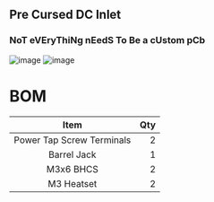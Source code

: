 ## Pre Cursed DC Inlet 
### NoT eVEryThiNg nEedS To Be a cUstom pCb
![image](https://github.com/hartk1213/MISC/assets/12398294/927d8a83-2a2b-49b3-a198-c8f66d7ff1b7)
![image](https://github.com/hartk1213/MISC/assets/12398294/12dbdb96-7023-4ee4-9b1a-6d86966968e2)




# BOM
| Item | Qty |
| :------------: |----:| 
| Power Tap Screw Terminals | 2 | [Digi-Key](https://www.digikey.com/en/products/detail/te-connectivity-amp-connectors/5055558-4/1874904)
| Barrel Jack | 1 | [Digi-Key](https://www.digikey.com/en/products/detail/cui-devices/PJ-082BH/3477156)
| M3x6 BHCS | 2 |
| M3 Heatset | 2 |

